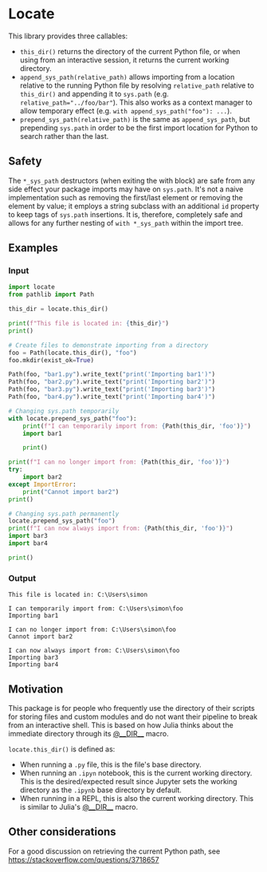 # Locate

This library provides three callables:

- `this_dir()` returns the directory of the current Python file, or when using from an interactive session, it returns
  the current working directory.
- `append_sys_path(relative_path)` allows importing from a location relative to the running Python file by
  resolving `relative_path` relative to `this_dir()` and appending it to `sys.path` (e.g. `relative_path="../foo/bar"`).
  This also works as a context manager to allow temporary effect (e.g. `with append_sys_path("foo"): ...`).
- `prepend_sys_path(relative_path)` is the same as `append_sys_path`, but prepending `sys.path` in order to be the first
  import location for Python to search rather than the last.

## Safety

The `*_sys_path` destructors (when exiting the with block) are safe from any side effect your package imports may have
on `sys.path`. It's not a naive implementation such as removing the first/last element or removing the element by value;
it employs a string subclass with an additional `id` property to keep tags of `sys.path` insertions. It is, therefore,
completely safe and allows for any further nesting of `with *_sys_path` within the import tree.

## Examples

### Input

```python
import locate
from pathlib import Path

this_dir = locate.this_dir()

print(f"This file is located in: {this_dir}")
print()

# Create files to demonstrate importing from a directory
foo = Path(locate.this_dir(), "foo")
foo.mkdir(exist_ok=True)

Path(foo, "bar1.py").write_text("print('Importing bar1')")
Path(foo, "bar2.py").write_text("print('Importing bar2')")
Path(foo, "bar3.py").write_text("print('Importing bar3')")
Path(foo, "bar4.py").write_text("print('Importing bar4')")

# Changing sys.path temporarily
with locate.prepend_sys_path("foo"):
    print(f"I can temporarily import from: {Path(this_dir, 'foo')}")
    import bar1

    print()

print(f"I can no longer import from: {Path(this_dir, 'foo')}")
try:
    import bar2
except ImportError:
    print("Cannot import bar2")
print()

# Changing sys.path permanently
locate.prepend_sys_path("foo")
print(f"I can now always import from: {Path(this_dir, 'foo')}")
import bar3
import bar4

print()
```

### Output

```
This file is located in: C:\Users\simon

I can temporarily import from: C:\Users\simon\foo
Importing bar1

I can no longer import from: C:\Users\simon\foo
Cannot import bar2

I can now always import from: C:\Users\simon\foo
Importing bar3
Importing bar4
```

## Motivation

This package is for people who frequently use the directory of their scripts for storing files and custom modules and do
not want their pipeline to break from an interactive shell. This is based on how Julia thinks about the immediate
directory through its [@\_\_DIR\_\_](https://docs.julialang.org/en/v1/base/base/#Base.@__DIR__) macro.

`locate.this_dir()` is defined as:

- When running a `.py` file, this is the file's base directory.
- When running an `.ipyn` notebook, this is the current working directory. This is the desired/expected result since
  Jupyter sets the working directory as the `.ipynb` base directory by default.
- When running in a REPL, this is also the current working directory. This is similar to
  Julia's [@\_\_DIR\_\_](https://docs.julialang.org/en/v1/base/base/#Base.@__DIR__) macro.

## Other considerations

For a good discussion on retrieving the current Python path, see https://stackoverflow.com/questions/3718657
